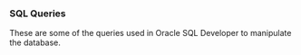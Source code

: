 ### SQL Queries

These are some of the queries used in Oracle SQL Developer to manipulate the database.
